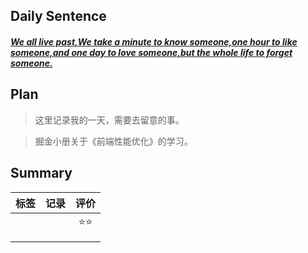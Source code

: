 ## **Daily Sentence**
#### <u>*We all live past,We take a minute to know someone,one hour to like someone,and one day to love someone,but the whole life to forget someone.*</u>

## **Plan**
>这里记录我的一天，需要去留意的事。

> 掘金小册关于《前端性能优化》的学习。

## **Summary**
| 标签  | 记录  | 评价  |
| :---: | :---: | :---: |
|       |       | ⭐⭐  |
|       |       |       |
|       |       |       |

